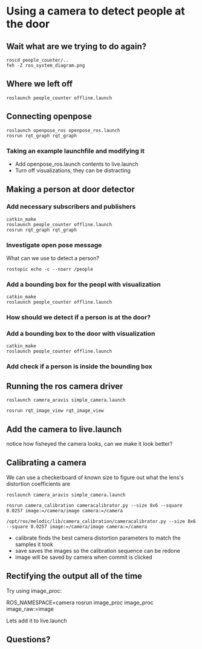 # Using a camera to detect people at the door

## Wait what are we trying to do again?

    roscd people_counter/..
    feh -Z ros_system_diagram.png

## Where we left off

    roslaunch people_counter offline.launch

## Connecting openpose

    roslaunch openpose_ros openpose_ros.launch
    rosrun rqt_graph rqt_graph

### Taking an example launchfile and modifying it
- Add openpose_ros.launch contents to live.launch
- Turn off visualizations, they can be distracting

## Making a person at door detector
### Add necessary subscribers and publishers

    catkin_make
    roslaunch people_counter offline.launch
    rosrun rqt_graph rqt_graph

### Investigate open pose message
What can we use to detect a person?

    rostopic echo -c --noarr /people

### Add a bounding box for the peopl with visualization

    catkin_make
    roslaunch people_counter offline.launch

### How should we detect if a person is at the door?
### Add a bounding box to the door with visualization

    catkin_make
    roslaunch people_counter offline.launch

### Add check if a person is inside the bounding box

## Running the ros camera driver

    roslaunch camera_aravis simple_camera.launch

    rosrun rqt_image_view rqt_image_view

## Add the camera to live.launch

notice how fisheyed the camera looks, can we make it look better?

## Calibrating a camera
We can use a checkerboard of known size to figure out what the lens's distortion coefficients are 

    roslaunch camera_aravis simple_camera.launch

    rosrun camera_calibration cameracalibrator.py --size 8x6 --square 0.0257 image:=/camera/image camera:=/camera    

    /opt/ros/melodic/lib/camera_calibration/cameracalibrator.py --size 8x6 --square 0.0257 image:=/camera/image camera:=/camera

- calibrate finds the best camera distortion parameters to match the samples it took
- save saves the images so the calibration sequence can be redone
- image will be saved by camera when commit is clicked

## Rectifying the output all of the time

Try using image_proc:

   ROS_NAMESPACE=camera rosrun image_proc image_proc image_raw:=image

Lets add it to live.launch

## Questions?

